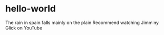# hello-world
The rain in spain falls mainly on the plain
Recommend watching Jimminy Glick on YouTube
